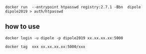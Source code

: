 ```
docker run  --entrypoint htpasswd registry:2.7.1 -Bbn  dipole  dipole2019 > auth/htpasswd
```

## how to use
```
docker login -u dipole -p dipole2019 xx.xx.xx.xx:5000
```

```
docker tag  xxx xx.xx.xx.xx:5000/xxx
```